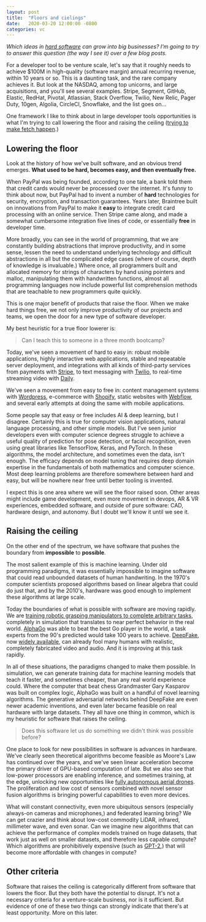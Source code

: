 ```yaml
---
layout: post
title:  "Floors and cielings"
date:   2020-03-20 12:00:00 -0800
categories: vc
---
```


*Which ideas in [hard software](/what-is-hard-software) can grow into big businesses? I'm going to try to answer this question (the way I see it) over a few blog posts.*

For a developer tool to be venture scale, let's say that it roughly needs to achieve $100M in high-quality (software margin) annual recurring revenue, within 10 years or so. This is a daunting task, and the rare company achieves it. But look at the NASDAQ, among top unicorns, and large acquisitions, and you'll see several examples. Stripe, Segment, GitHub, Elastic, RedHat, Pivotal, Atlassian, Stack Overflow, Twilio, New Relic, Pager Duty, 10gen, Algolia, CircleCI, Snowflake, and the list goes on...

One framework I like to think about in large developer tools opportunities is what I'm trying to call lowering the floor and raising the ceiling ([trying to make fetch happen](https://www.youtube.com/watch?v=Pubd-spHN-0).)

## Lowering the floor
Look at the history of how we've built software, and an obvious trend emerges. **What used to be hard, becomes easy, and then eventually free.**

When PayPal was being founded, according to one tale, a bank told them that credit cards would never be processed over the internet. It's funny to think about now, but PayPal had to invent a number of **hard** technologies for security, encryption, and transaction guarantees. Years later, Braintree built on innovations from PayPal to make it **easy** to integrate credit card processing with an online service. Then Stripe came along, and made a somewhat cumbersome integration five lines of code, or essentially **free** in developer time.

More broadly, you can see in the world of programming, that we are constantly building abstractions that improve productivity, and in some sense, lessen the need to understand underlying technology and difficult abstractions in all but the complicated edge cases (where of course, depth of knowledge is invaluable.) Where once, all programmers built and allocated memory for strings of characters by hand using pointers and malloc, manipulating them with handwritten functions, almost all programming languages now include powerful list comprehension methods that are teachable to new programmers quite quickly.

This is one major benefit of products that raise the floor. When we make hard things free, we not only improve productivity of our projects and teams, we open the door for a new type of software developer.

My best heuristic for a true floor lowerer is:

> Can I teach this to someone in a three month bootcamp?

Today, we've seen a movement of hard to easy in: robust mobile applications, highly interactive web applications, stable and repeatable server deployment, and integrations with all kinds of third-party services from payments with [Stripe](https://stripe.com), to text messaging with [Twilio](https://twilio.com), to real-time streaming video with [Daily](https://daily.co).

We've seen a movement from easy to free in: content management systems with [Wordpress](https://wordpress.com), e-commerce with [Shopify](https://shopify.com), static websites with [Webflow](https://webflow.com), and several early attempts at doing the same with mobile applications.

Some people say that easy or free includes AI & deep learning, but I disagree. Certainly this is true for computer vision applications, natural language processing, and other simple models. But I've seen junior developers even with computer science degrees struggle to achieve a useful quality of prediction for pose detection, or facial recognition, even using great libraries like TensorFlow, Keras, and PyTorch. In these algorithms, the model architecture, and sometimes even the data, isn't enough. The efficacy depends on model tuning that requires deep domain expertise in the fundamentals of both mathematics and computer science. Most deep learning problems are therefore somewhere between hard and easy, but will be nowhere near free until better tooling is invented.

I expect this is one area where we will see the floor raised soon. Other areas might include game development, even more movement in devops, AR & VR experiences, embedded software, and outside of pure software: CAD, hardware design, and autonomy. But I doubt we'll know it until we see it.

## Raising the ceiling
On the other end of the spectrum, we have software that pushes the boundary from **impossible** to **possible**.

The most salient example of this is machine learning. Under old programming paradigms, it was essentially impossible to imagine software that could read unbounded datasets of human handwriting. In the 1970's computer scientists proposed algorithms based on linear algebra that could do just that, and by the 2010's, hardware was good enough to implement these algorithms at large scale.

Today the boundaries of what is possible with software are moving rapidly. We are [training robotic grasping manipulators to complete arbitrary tasks](https://arxiv.org/abs/1808.00177), completely in simulation that translates to near perfect behavior in the real world. [AlphaGo](https://deepmind.com/research/case-studies/alphago-the-story-so-far) was able to beat the best Go player in the world, a task experts from the 90's predicted would take 100 years to achieve. [DeepFake](https://en.wikipedia.org/wiki/Deepfake), now [widely available](https://github.com/deepfakes/faceswap), can already fool many humans with realistic, completely fabricated video and audio. And it is improving at this task rapidly.

In all of these situations, the paradigms changed to make them possible. In simulation, we can generate training data for machine learning models that teach it faster, and sometimes cheaper, than any real world experience could. Where the computer that beat chess Grandmaster Gary Kasparov was built on complex logic, AlphaGo was built on a handful of novel learning algorithms. The generative adversarial networks behind DeepFake are even newer academic inventions, and even later became feasible on real hardware with large datasets. They all have one thing in common, which is my heuristic for software that raises the ceiling.

> Does this software let us do something we didn't think was possible before?

One place to look for new possibilities in software is advances in hardware. We've clearly seen theoretical algorithms become feasible as Moore's Law has continued over the years, and we've seen linear acceleration become the primary driver of GPU-based computation of late. But we also see that low-power processors are enabling inference, and sometimes training, at the edge, unlocking new opportunities like [fully autonomous aerial drones](https://skydio.com). The proliferation and low cost of sensors combined with novel sensor fusion algorithms is bringing powerful capabilities to even more devices.

What will constant connectivity, even more ubiquitous sensors (especially always-on cameras and microphones,) and federated learning bring? We can get crazier and think about low-cost commodity LiDAR, infrared, millimeter wave, and even sonar. Can we imagine new algorithms that can achieve the performance of complex models trained on huge datasets, that work just as well on smaller datasets, and therefore less capable compute? Which algorithms are prohibitively expensive (such as [GPT-2](https://openai.com/blog/better-language-models/),) that will become more affordable with changes in compute?

## Other criteria
Software that raises the ceiling is categorically different from software that lowers the floor. But they both have the potential to disrupt. It's not a necessary criteria for a venture-scale business, nor is it sufficient. But evidence of one of these two things can strongly indicate that there's at least opportunity. More on this later.

